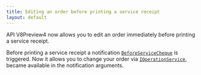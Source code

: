 ```yaml
---
title: Editing an order before printing a service receipt
layout: default
---
```


API V8Preview4 now allows you to edit an order immediately before printing a service receipt.

Before printing a service receipt a notification [`BeforeServiceCheque`](https://syrve.github.io/front.api.sdk/v8/html/P_Resto_Front_Api_INotificationService_BeforeServiceCheque.htm) is triggered. Now it allows you to change your order via [`IOperationService`](https://syrve.github.io/front.api.sdk/v8/html/T_Resto_Front_Api_IOperationService.htm), became available in the notification arguments.